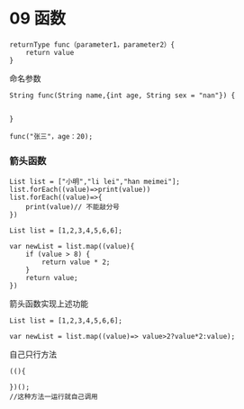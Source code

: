 # 09 函数

```
returnType func（parameter1，parameter2）{
    return value
}
```

命名参数

```
String func(String name,{int age, String sex = "nan"}) {


}

func("张三"，age：20);
```

### 箭头函数

```
List list = ["小明","li lei","han meimei"];
list.forEach((value)=>print(value))
list.forEach((value)=>{
    print(value)// 不能敲分号
})
```

```
List list = [1,2,3,4,5,6,6];

var newList = list.map((value){
    if (value > 8) {
        return value * 2;
    }
    return value;
})

```

箭头函数实现上述功能

```
List list = [1,2,3,4,5,6,6];

var newList = list.map((value)=> value>2?value*2:value);

```


自己只行方法

```
((){

})();
//这种方法一运行就自己调用
```